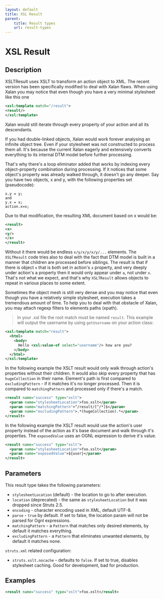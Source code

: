 ```yaml
---
layout: default
title: XSL Result
parent:
    title: Result types
    url: result-types
---
```


# XSL Result

## Description

XSLTResult uses XSLT to transform an action object to XML. The recent version has been specifically modified to deal 
with Xalan flaws. When using Xalan you may notice that even though you have a very minimal stylesheet like this one

```xml
<xsl:template match="/result">
<result/>
</xsl:template>
```

Xalan would still iterate through every property of your action and all its descendants.

If you had double-linked objects, Xalan would work forever analysing an infinite object tree. Even if your stylesheet 
was not constructed to process them all. It's because the current Xalan eagerly and extensively converts everything 
to its internal DTM model before further processing.

That's why there's a loop eliminator added that works by indexing every object-property combination during processing. 
If it notices that some object's property was already walked through, it doesn't go any deeper. Say you have two objects, 
x and y, with the following properties set (pseudocode):

```
x.y = y;
and
y.x = x;
action.x=x;
```

Due to that modification, the resulting XML document based on x would be:

```xml
<result>
<x>
<y/>
</x>
</result>
```

Without it there would be endless `x/y/x/y/x/y/...` elements. The `XSLTResult` code tries also to deal with the fact 
that DTM model is built in a manner that children are processed before siblings. The result is that if there is object 
`x` that is both set in action's `x` property, and very deeply under action's a property then it would only appear under 
`a`, not under `x`. That's not what we expect, and that's why `XSLTResult` allows objects to repeat in various places 
to some extent.

Sometimes the object mesh is still very dense and you may notice that even though you have a relatively simple stylesheet, 
execution takes a tremendous amount of time. To help you to deal with that obstacle of Xalan, you may attach regexp filters 
to elements paths (xpath).

> In your .xsl file the root match must be named `result`. This example will output the username by using `getUsername` on your action class:

```xml
<xsl:template match="result">
  <html>
    <body>
      Hello <xsl:value-of select="username"/> how are you?
    </body>
  </html>
</xsl:template>
```

In the following example the XSLT result would only walk through action's properties without their children. It would also 
skip every property that has `hugeCollection` in their name. Element's path is first compared to `excludingPattern` - 
if it matches it's no longer processed. Then it is compared to `matchingPattern` and processed only if there's a match.

```xml
<result name="success" type="xslt">
  <param name="stylesheetLocation">foo.xslt</param>
  <param name="matchingPattern">^/result/[^/*]$</param>
  <param name="excludingPattern">.*(hugeCollection).*</param>
</result>
```

In the following example the XSLT result would use the action's user property instead of the action as it's base document 
and walk through it's properties. The `exposedValue` uses an OGNL expression to derive it's value.

```xml
<result name="success" type="xslt">
  <param name="stylesheetLocation">foo.xslt</param>
  <param name="exposedValue">${user}</param>
</result>
```

## Parameters

This result type takes the following parameters:

- `stylesheetLocation` (default) - the location to go to after execution.
- `location` (deprecated) - the same as `stylesheetLocation` but it was dropped since Struts 2.5.
- `encoding` - character encoding used in XML, default UTF-8.
- `parse` - `true` by default. If set to false, the location param will not be parsed for Ognl expressions.
- `matchingPattern` - a `Pattern` that matches only desired elements, by default it matches everything.
- `excludingPattern` - a `Pattern` that eliminates unwanted elements, by default it matches none.

`struts.xml` related configuration:

- `struts.xslt.nocache` - defaults to `false`. If set to true, disables stylesheet caching. Good for development, bad for production.

## Examples

```xml
<result name="success" type="xslt">foo.xslt</result>
```
